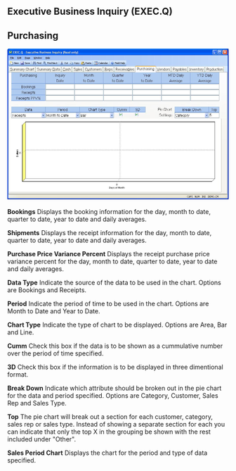 ##  Executive Business Inquiry (EXEC.Q)

<PageHeader />

##  Purchasing

![](./EXEC-Q-8.jpg)

**Bookings** Displays the booking information for the day, month to date,
quarter to date, year to date and daily averages.  
  
**Shipments** Displays the receipt information for the day, month to date,
quarter to date, year to date and daily averages.  
  
**Purchase Price Variance Percent** Displays the receipt purchase price
variance percent for the day, month to date, quarter to date, year to date and
daily averages.  
  
**Data Type** Indicate the source of the data to be used in the chart. Options
are Bookings and Receipts.  
  
**Period** Indicate the period of time to be used in the chart. Options are
Month to Date and Year to Date.  
  
**Chart Type** Indicate the type of chart to be displayed. Options are Area,
Bar and Line.  
  
**Cumm** Check this box if the data is to be shown as a cummulative number
over the period of time specified.  
  
**3D** Check this box if the information is to be displayed in three
dimentional format.  
  
**Break Down** Indicate which attribute should be broken out in the pie chart
for the data and period specified. Options are Category, Customer, Sales Rep
and Sales Type.  
  
**Top** The pie chart will break out a section for each customer, category,
sales rep or sales type. Instead of showing a separate section for each you
can indicate that only the top X in the grouping be shown with the rest
included under "Other".  
  
**Sales Period Chart** Displays the chart for the period and type of data
specified.  
  
  
<badge text= "Version 8.10.57" vertical="middle" />

<PageFooter />